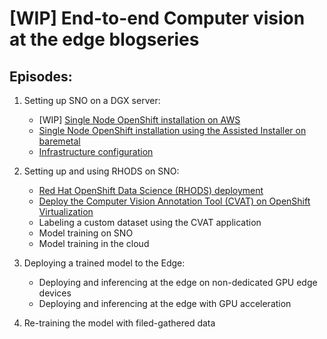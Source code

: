 # [WIP] End-to-end Computer vision at the edge blogseries

## Episodes:
1. Setting up SNO on a DGX server:
    * [WIP] [Single Node OpenShift installation on AWS](https://github.com/dialvare/edge-cv-serie/blob/main/docs/sno_aws.md)
    * [Single Node OpenShift installation using the Assisted Installer on baremetal](https://github.com/dialvare/edge-cv-serie/blob/main/docs/sno.md)
    * [Infrastructure configuration](https://github.com/dialvare/edge-cv-serie/blob/main/docs/infra.md)

2. Setting up and using RHODS on SNO:
    * [Red Hat OpenShift Data Science (RHODS) deployment](https://github.com/dialvare/edge-cv-serie/blob/main/docs/rhods.md)
    * [Deploy the Computer Vision Annotation Tool (CVAT) on OpenShift Virtualization](https://github.com/dialvare/edge-cv-serie/blob/main/docs/cvat.md)
    * Labeling a custom dataset using the CVAT application
    * Model training on SNO
    * Model training in the cloud

3. Deploying a trained model to the Edge:
    * Deploying and inferencing at the edge on non-dedicated GPU edge devices
    * Deploying and inferencing at the edge with GPU acceleration

4. Re-training the model with filed-gathered data
